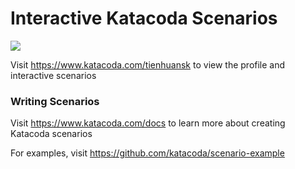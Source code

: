 # Interactive Katacoda Scenarios

[![](http://shields.katacoda.com/katacoda/tienhuansk/count.svg)](https://www.katacoda.com/tienhuansk "Get your profile on Katacoda.com")

Visit https://www.katacoda.com/tienhuansk to view the profile and interactive scenarios

### Writing Scenarios
Visit https://www.katacoda.com/docs to learn more about creating Katacoda scenarios

For examples, visit https://github.com/katacoda/scenario-example
